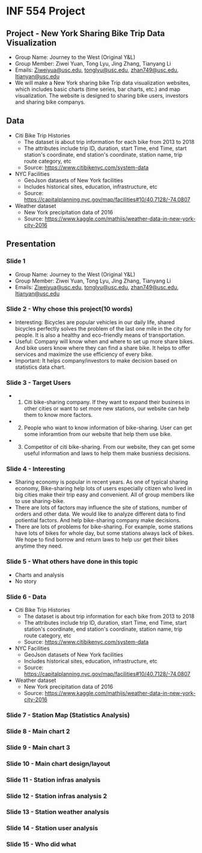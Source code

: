 # INF 554 Project

## Project - New York Sharing Bike Trip Data Visualization
- Group Name: Journey to the West (Original Y&L)
- Group Member: Ziwei Yuan, Tong Lyu, Jing Zhang, Tianyang Li
- Emails: Ziweiyua@usc.edu, tonglyu@usc.edu, zhan749@usc.edu, ltianyan@usc.edu
- We will make a New York sharing bike Trip data visualization websites, which includes basic charts (time series, bar charts, etc.) and map visualization. The website is designed to sharing bike users, investors and sharing bike companys.

## Data
- Citi Bike Trip Histories
  - The dataset is about trip information for each bike from 2013 to 2018
  - The attributes include trip ID, duration, start Time, end Time, start station's coordinate, end station's coordinate, station name, trip route category, etc
  - Source: https://www.citibikenyc.com/system-data
- NYC Facilities
  - GeoJson datasets of New York facilities
  - Includes historical sites, education, infrastructure, etc
  - Source: https://capitalplanning.nyc.gov/map/facilities#10/40.7128/-74.0807
- Weather dataset
  - New York precipitation data of 2016
  - Source: https://www.kaggle.com/mathijs/weather-data-in-new-york-city-2016

## Presentation

### Slide 1
- Group Name: Journey to the West (Original Y&L)
- Group Member: Ziwei Yuan, Tong Lyu, Jing Zhang, Tianyang Li
- Emails: Ziweiyua@usc.edu, tonglyu@usc.edu, zhan749@usc.edu, ltianyan@usc.edu

### Slide 2 - Why chose this project(10 words)
- Interesting: Bicycles are popular vehicles in our daily life, shared bicycles perfectly solves the problem of the last one mile in the city for people. It is also a healthy and eco-friendly means of transportation.
- Useful: Company will know when and where to set up more share bikes. And bike users know where they can find a share bike. It helps to offer services and maximize the use efficiency of every bike.
- Important: It helps company/investors to make decision based on statistics data chart.

### Slide 3 - Target Users
-  1. Citi bike-sharing company. If they want to expand their business in other cities or want to set more new stations, our website can help them to know more factors.
-  2. People who want to know information of bike-sharing. User can get some inforamtion from our website that help them use bike.
-  3. Competitor of citi bike-sharing. From our website, they can get some useful information and laws to help them make busniess decisions.

### Slide 4 - Interesting
- Sharing economy is popular in recent years. As one of typical sharing economy, Bike-sharing help lots of users especially citizen who lived in big cities make their trip easy and convenient. All of group members like to use sharing-bike.
- There are lots of factors may influence the site of stations, number of orders and other data. We would like to analyze different data to find potiential factors. And help bike-sharing company make decisions.
- There are lots of problems for bike-sharing. For example, some stations have lots of bikes for whole day, but some stations always lack of bikes. We hope to find borrow and return laws to help usr get their bikes anytime they need.


### Slide 5 - What others have done in this topic

- Charts and analysis
- No story


### Slide 6 - Data
- Citi Bike Trip Histories
  - The dataset is about trip information for each bike from 2013 to 2018
  - The attributes include trip ID, duration, start Time, end Time, start station's coordinate, end station's coordinate, station name, trip route category, etc
  - Source: https://www.citibikenyc.com/system-data
- NYC Facilities
  - GeoJson datasets of New York facilities
  - Includes historical sites, education, infrastructure, etc
  - Source: https://capitalplanning.nyc.gov/map/facilities#10/40.7128/-74.0807
- Weather dataset
  - New York precipitation data of 2016
  - Source: https://www.kaggle.com/mathijs/weather-data-in-new-york-city-2016

### Slide 7 - Station Map (Statistics Analysis)


### Slide 8 - Main chart 2


### Slide 9 - Main chart 3


### Slide 10 - Main chart design/layout


### Slide 11 - Station infras analysis

### Slide 12 - Station infras analysis 2


### Slide 13 - Station weather analysis

### Slide 14 - Station user analysis



### Slide 15 - Who did what




